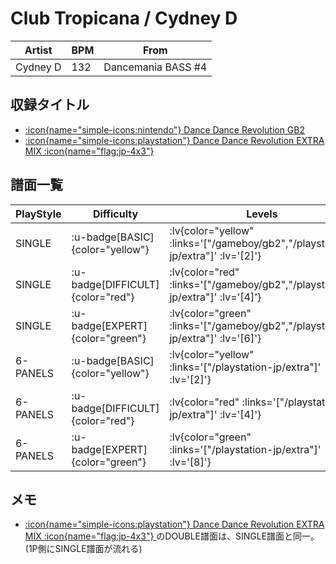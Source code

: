 # Club Tropicana / Cydney D

|Artist|BPM|From|
|------|---|----|
|Cydney D|132|Dancemania BASS #4|

## 収録タイトル

- [ :icon{name="simple-icons:nintendo"} Dance Dance Revolution GB2](/gameboy/gb2)
- [ :icon{name="simple-icons:playstation"} Dance Dance Revolution EXTRA MIX :icon{name="flag:jp-4x3"} ](/playstation-jp/extra)

## 譜面一覧

|PlayStyle|Difficulty|Levels|Notes|Movie|
|---------|----------|------|-----|-----|
|SINGLE| :u-badge[BASIC]{color="yellow"} | :lv{color="yellow" :links='["/gameboy/gb2","/playstation-jp/extra"]' :lv='[2]'} |114/0||
|SINGLE| :u-badge[DIFFICULT]{color="red"} | :lv{color="red" :links='["/gameboy/gb2","/playstation-jp/extra"]' :lv='[4]'} |188/0||
|SINGLE| :u-badge[EXPERT]{color="green"} | :lv{color="green" :links='["/gameboy/gb2","/playstation-jp/extra"]' :lv='[6]'} |251/0||
|6-PANELS| :u-badge[BASIC]{color="yellow"} | :lv{color="yellow" :links='["/playstation-jp/extra"]' :lv='[2]'} |114/0||
|6-PANELS| :u-badge[DIFFICULT]{color="red"} | :lv{color="red" :links='["/playstation-jp/extra"]' :lv='[4]'} |188/0||
|6-PANELS| :u-badge[EXPERT]{color="green"} | :lv{color="green" :links='["/playstation-jp/extra"]' :lv='[8]'} |251/0||

## メモ

- [ :icon{name="simple-icons:playstation"} Dance Dance Revolution EXTRA MIX :icon{name="flag:jp-4x3"} ](/playstation-jp/extra)のDOUBLE譜面は、SINGLE譜面と同一。(1P側にSINGLE譜面が流れる)
